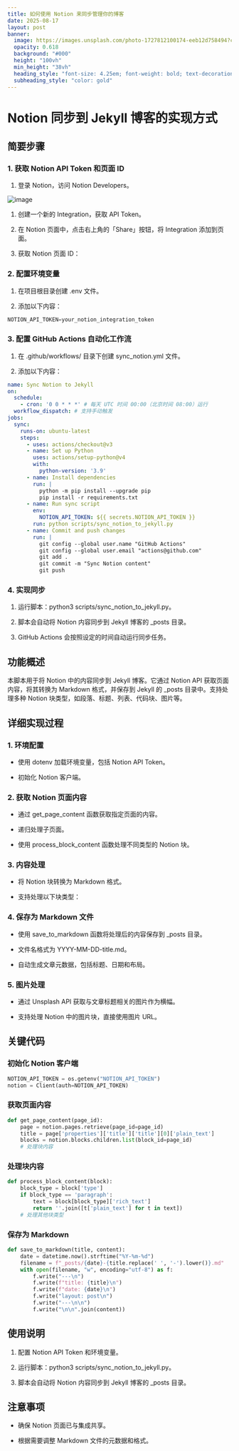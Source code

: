 ```yaml
---
title: 如何使用 Notion 来同步管理你的博客
date: 2025-08-17
layout: post
banner:
  image: https://images.unsplash.com/photo-1727812100174-eeb12d758494?crop=entropy&cs=tinysrgb&fit=max&fm=jpg&ixid=M3w2OTIwMzJ8MHwxfHJhbmRvbXx8fHx8fHx8fDE3NTU0NDc5NjZ8&ixlib=rb-4.1.0&q=80&w=1080
  opacity: 0.618
  background: "#000"
  height: "100vh"
  min_height: "38vh"
  heading_style: "font-size: 4.25em; font-weight: bold; text-decoration: underline"
  subheading_style: "color: gold"
---
```


# Notion 同步到 Jekyll 博客的实现方式

## 简要步骤

### 1. 获取 Notion API Token 和页面 ID

1. 登录 Notion，访问 Notion Developers。

![image](https://prod-files-secure.s3.us-west-2.amazonaws.com/a7a0cc5a-89b9-4cda-8686-1fba0ca52f40/d19c1afe-dea5-4312-9333-786b0ba83054/image.png?X-Amz-Algorithm=AWS4-HMAC-SHA256&X-Amz-Content-Sha256=UNSIGNED-PAYLOAD&X-Amz-Credential=ASIAZI2LB466VCJXBRAN%2F20250817%2Fus-west-2%2Fs3%2Faws4_request&X-Amz-Date=20250817T162605Z&X-Amz-Expires=3600&X-Amz-Security-Token=IQoJb3JpZ2luX2VjEEgaCXVzLXdlc3QtMiJIMEYCIQC76Je8dTva3%2BFqgDdjFBSgZora5ksronh9EEf0n6zRxwIhAIC%2FnJo0lDO6J0VnNtllmozjtwFeon8kXqXhiDCrmSQGKogECJH%2F%2F%2F%2F%2F%2F%2F%2F%2F%2FwEQABoMNjM3NDIzMTgzODA1Igwup%2Bt6Sz%2FVKfzZHqkq3AM5RRa%2FkXJ4X598darxzHoHg1dRwM6nPRu8U3QAi2WnN1qiCWBBxg5T52v3D0VhRseKaAMOoZEwi9jw0T5GqXiGXOfoWGadjkzOUFJ8hDVIldDn9YZ3H8lH6ZRrI4J6c4qmNqoRdWVz560APv7uBP4EdAdXKMpHTriLpAEX%2F3gWh1049eQ8zyp74amvQpP9%2BIXBHVswJvafKmvHMs9WcHskstT8nkMk3KYBSYPkwjeEkNkE6viXCUZILjhRJm2bUzOwsgk6Sr1tbxtsb7nSgnRjibptQ22pTES35ZWkveEsWKf3EBxjdyW1pIhH6cP9w9ycTSl8B3Iclekkb%2F0aU7yKkdtZEnq0FSXi2iZf4Q0mLxPfBMVm%2BI38X6DB7blnaKPvO3nrUNPlrtDqx8tgLlgUMuHDFo2BmHn68jAnoTp4gobWb77JaQQ2vVA3pJTuV3nDCqpjPnMIY9%2FXjD259DIpFOcjy6GUWkDN3vyCa4AyC3HjUfEd1lZjxu1tLuB8raXcAeDOd%2F6Yk%2FqZ2jHAt4L5iTu%2FbUvHzTNAR8ZV0DKkTv4xDLliaT5l88lXv0nM4QrVlXuxNZhNUfmnHSqD6kY0Q3pnLLrnbCPAeN0yXS7CXZslJ%2FPYVIML5%2F7EVzCM94fFBjqkAZcZAg2RMR6oNc3iu39CwLXirrT2n3344nUubVRr6kxfTG9ajtTYSeCKxej1gnCFsKhinPb5n9aCMARZxTl0d72DTnIxSCiFl515BJixXtJpQi4LB0I6%2BojVuAfSnazdn7YgJKslylK95s%2BbPokiI3t17AcWIqQalPEmgvom%2F2A0k54hKA0VcBm2chuHocHgtXl20U3EO7qoSlDcZpsUhR7%2B%2Fusc&X-Amz-Signature=99751b9af4ec09e4e9b0b2100cf6d43cba24278e166cbfd314bf455a0061e531&X-Amz-SignedHeaders=host&x-amz-checksum-mode=ENABLED&x-id=GetObject)

1. 创建一个新的 Integration，获取 API Token。

1. 在 Notion 页面中，点击右上角的「Share」按钮，将 Integration 添加到页面。

1. 获取 Notion 页面 ID：


### 2. 配置环境变量

1. 在项目根目录创建 .env 文件。

1. 添加以下内容：

```javascript
NOTION_API_TOKEN=your_notion_integration_token
```

### 3. 配置 GitHub Actions 自动化工作流

1. 在 .github/workflows/ 目录下创建 sync_notion.yml 文件。

1. 添加以下内容：

```yaml
name: Sync Notion to Jekyll
on:
  schedule:
    - cron: '0 0 * * *' # 每天 UTC 时间 00:00（北京时间 08:00）运行
  workflow_dispatch: # 支持手动触发
jobs:
  sync:
    runs-on: ubuntu-latest
    steps:
      - uses: actions/checkout@v3
      - name: Set up Python
        uses: actions/setup-python@v4
        with:
          python-version: '3.9'
      - name: Install dependencies
        run: |
          python -m pip install --upgrade pip
          pip install -r requirements.txt
      - name: Run sync script
        env:
          NOTION_API_TOKEN: ${{ secrets.NOTION_API_TOKEN }}
        run: python scripts/sync_notion_to_jekyll.py
      - name: Commit and push changes
        run: |
          git config --global user.name "GitHub Actions"
          git config --global user.email "actions@github.com"
          git add .
          git commit -m "Sync Notion content"
          git push
```

### 4. 实现同步

1. 运行脚本：python3 scripts/sync_notion_to_jekyll.py。

1. 脚本会自动将 Notion 内容同步到 Jekyll 博客的 _posts 目录。

1. GitHub Actions 会按照设定的时间自动运行同步任务。

## 功能概述

本脚本用于将 Notion 中的内容同步到 Jekyll 博客。它通过 Notion API 获取页面内容，将其转换为 Markdown 格式，并保存到 Jekyll 的 _posts 目录中。支持处理多种 Notion 块类型，如段落、标题、列表、代码块、图片等。

## 详细实现过程

### 1. 环境配置

- 使用 dotenv 加载环境变量，包括 Notion API Token。

- 初始化 Notion 客户端。

### 2. 获取 Notion 页面内容

- 通过 get_page_content 函数获取指定页面的内容。

- 递归处理子页面。

- 使用 process_block_content 函数处理不同类型的 Notion 块。

### 3. 内容处理

- 将 Notion 块转换为 Markdown 格式。

- 支持处理以下块类型：


### 4. 保存为 Markdown 文件

- 使用 save_to_markdown 函数将处理后的内容保存到 _posts 目录。

- 文件名格式为 YYYY-MM-DD-title.md。

- 自动生成文章元数据，包括标题、日期和布局。

### 5. 图片处理

- 通过 Unsplash API 获取与文章标题相关的图片作为横幅。

- 支持处理 Notion 中的图片块，直接使用图片 URL。

## 关键代码

### 初始化 Notion 客户端

```python
NOTION_API_TOKEN = os.getenv("NOTION_API_TOKEN")
notion = Client(auth=NOTION_API_TOKEN)
```

### 获取页面内容

```python
def get_page_content(page_id):
    page = notion.pages.retrieve(page_id=page_id)
    title = page['properties']['title']['title'][0]['plain_text']
    blocks = notion.blocks.children.list(block_id=page_id)
    # 处理块内容
```

### 处理块内容

```python
def process_block_content(block):
    block_type = block['type']
    if block_type == 'paragraph':
        text = block[block_type]['rich_text']
        return ''.join([t['plain_text'] for t in text])
    # 处理其他块类型
```

### 保存为 Markdown

```python
def save_to_markdown(title, content):
    date = datetime.now().strftime("%Y-%m-%d")
    filename = f"_posts/{date}-{title.replace(' ', '-').lower()}.md"
    with open(filename, "w", encoding="utf-8") as f:
        f.write("---\n")
        f.write(f"title: {title}\n")
        f.write(f"date: {date}\n")
        f.write("layout: post\n")
        f.write("---\n\n")
        f.write("\n\n".join(content))
```

## 使用说明

1. 配置 Notion API Token 和环境变量。

1. 运行脚本：python3 scripts/sync_notion_to_jekyll.py。

1. 脚本会自动将 Notion 内容同步到 Jekyll 博客的 _posts 目录。

## 注意事项

- 确保 Notion 页面已与集成共享。

- 根据需要调整 Markdown 文件的元数据和格式。